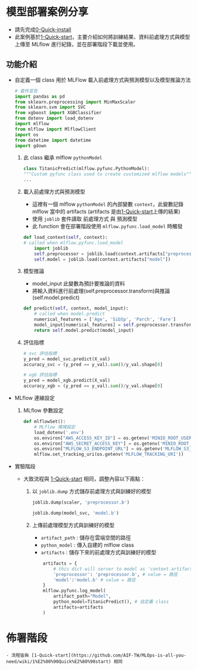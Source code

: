 # 模型部署案例分享

- 請先完成[0-Quick-install](https://github.com/AIF-TW/MLOps-is-all-you-need/wiki/0%E2%80%90Quick%E2%80%90install)
- 此案例基於[1-Quick-start](https://github.com/AIF-TW/MLOps-is-all-you-need/wiki/1%E2%80%90Quick%E2%80%90start)，主要介紹如何將訓練結果、資料前處理方式與模型上傳至 MLflow 進行紀錄，並在部署階段下載並使用。

## 功能介紹
- 自定義一個 class 用於 MLFlow 載入前處理方式與預測模型以及模型推論方法

    ```python
    # 套件宣告
    import pandas as pd
    from sklearn.preprocessing import MinMaxScaler
    from sklearn.svm import SVC
    from xgboost import XGBClassifier
    from dotenv import load_dotenv
    import mlflow
    from mlflow import MlflowClient
    import os
    from datetime import datetime
    import gdown
    ```
    1. 此 class 繼承 mlflow `pythonModel`
        ```python
       class TitanicPredict(mlflow.pyfunc.PythonModel):
        """Custom pyfunc class used to create customized mlflow models"""
        ...
        ```
    2. 載入前處理方式與預測模型
        - 這裡有一個 mlflow `pythonModel` 的內部變數 `context`，此變數記錄 mlflow 當中的 artifacts (artifacts 是由[1-Quick-start](https://github.com/AIF-TW/MLOps-is-all-you-need/wiki/1%E2%80%90Quick%E2%80%90start)上傳的結果)
        - 使用 `joblib` 套件讀取 前處理方式 與 預測模型
        - 此 function 會在部署階段使用 `mlflow.pyfunc.load_model` 時觸發

        ```python
        def load_context(self, context):
        # called when mlflow.pyfunc.load_model
            import joblib
            self.preprocessor = joblib.load(context.artifacts["preprocessor"])
            self.model = joblib.load(context.artifacts["model"])
        ```
        
    3. 模型推論
        - model_input 此變數為預計要推論的資料
        - 將輸入資料進行前處理(self.preprocessor.transform)與推論(self.model.predict)
        ```python
        def predict(self, context, model_input):
            # called when model.predict 
            numerical_features = ['Age', 'SibSp', 'Parch', 'Fare']
            model_input[numerical_features] = self.preprocessor.transform(model_input[numerical_features])
            return self.model.predict(model_input)
        ```
        
    4. 評估指標
        
        ```python
        # svc 評估指標
        y_pred = model_svc.predict(X_val)
        accuracy_svc = (y_pred == y_val).sum()/y_val.shape[0]
        
        # xgb 評估指標
        y_pred = model_xgb.predict(X_val)
        accuracy_xgb = (y_pred == y_val).sum()/y_val.shape[0]
        ```
- MLflow 連線設定  
    1. MLflow 參數設定
        
        ```python
        def mlflowSet():
            # MLflow 環境設定
            load_dotenv('.env')
            os.environ["AWS_ACCESS_KEY_ID"] = os.getenv('MINIO_ROOT_USER')
            os.environ["AWS_SECRET_ACCESS_KEY"] = os.getenv('MINIO_ROOT_PASSWORD')
            os.environ["MLFLOW_S3_ENDPOINT_URL"] = os.getenv('MLFLOW_S3_ENDPOINT_URL')
            mlflow.set_tracking_uri(os.getenv('MLFLOW_TRACKING_URI'))
        ```
            
- 實驗階段
    - 大致流程與 [1-Quick-start](https://github.com/AIF-TW/MLOps-is-all-you-need/wiki/1%E2%80%90Quick%E2%80%90start) 相同，調整內容以下兩點：
        1. 以 `joblib.dump` 方式儲存前處理方式與訓練好的模型

            ```python
            joblib.dump(scaler, 'preprocessor.b')

            joblib.dump(model_svc, 'model.b')

            ```
        2. 上傳前處理模型方式與訓練好的模型
            - `artifact_path` : 儲存在雲端空間的路徑
            - `python_model` : 傳入自建的 mlflow class
            - `artifacts` : 儲存下來的前處理方式與訓練好的模型

            ```python
                artifacts = { 
                    # this dict will server to model as 'context.artifacts'
                    'preprocessor': 'preprocessor.b', # value = 路徑
                    'model':'model.b' # value = 路徑
                }
                mlflow.pyfunc.log_model(
                    artifact_path="Model",
                    python_model=TitanicPredict(), # 自定義 class
                    artifacts=artifacts
                )
            ```
            

# 佈署階段
    - 流程皆與 [1-Quick-start](https://github.com/AIF-TW/MLOps-is-all-you-need/wiki/1%E2%80%90Quick%E2%80%90start) 相同